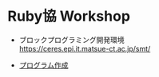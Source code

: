 # Ruby協 Workshop

- ブロックプログラミング開発環境  
  https://ceres.epi.it.matsue-ct.ac.jp/smt/

- [プログラム作成](./1st_program.md)